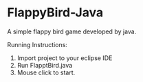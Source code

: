 # FlappyBird-Java

A simple flappy bird game developed by java.

Running Instructions:

1. Import project to your eclipse IDE
2. Run FlapptBird.java
3. Mouse click to start. 
